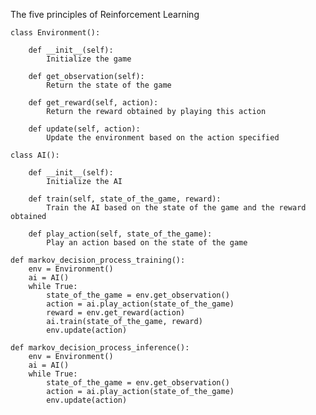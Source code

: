 The five principles of Reinforcement Learning	

	class Environment():

		def __init__(self):
			Initialize the game

		def get_observation(self):
			Return the state of the game 

		def get_reward(self, action):
			Return the reward obtained by playing this action

		def update(self, action):
			Update the environment based on the action specified

	class AI():

		def __init__(self):
			Initialize the AI

		def train(self, state_of_the_game, reward):
			Train the AI based on the state of the game and the reward obtained

		def play_action(self, state_of_the_game):
			Play an action based on the state of the game

	def markov_decision_process_training():
		env = Environment()
		ai = AI() 
		while True:
			state_of_the_game = env.get_observation()
			action = ai.play_action(state_of_the_game)
			reward = env.get_reward(action)
			ai.train(state_of_the_game, reward)
			env.update(action)

	def markov_decision_process_inference():
		env = Environment()
		ai = AI() 
		while True:
			state_of_the_game = env.get_observation()
			action = ai.play_action(state_of_the_game)
			env.update(action)
